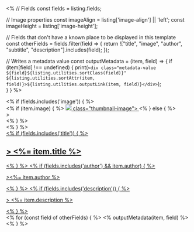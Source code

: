 <%
// Fields
const fields = listing.fields;

// Image properties
const imageAlign = listing['image-align'] || 'left';
const imageHeight = listing['image-height'];

// Fields that don't have a known place to be displayed in this template
const otherFields = fields.filter(field => {
  return !["title", "image", "author", "subtitle", "description"].includes(field);
});


// Writes a metadata value
const outputMetadata = (item, field) => {
  if (item[field] !== undefined) {
    print(`<div class="metadata-value ${field}${listing.utilities.sortClass(field)}" ${listing.utilities.sortAttr(item, field)}>${listing.utilities.outputLink(item, field)}</div>`);  
  } 
}
%>

<div class="quarto-post image-<%= imageAlign %>">
<% if (fields.includes('image')) { %>
<div class="thumbnail"><% if (item.image) { %>
<a href="<%- item.path %>" class="post-contents">
<img src="<%- item.image %>"<%- imageHeight ? ` height="${imageHeight}"` : '' %> class="thumbnail-image">
</a>
<% } else { %>
<div class="thumbnail-image"<%= imageHeight ? ` style="height: ${imageHeight}px;"` : '' %>></div><% } %>
</div>
<% } %>
<div class="body"><a href="<%- item.path %>" class="post-contents"><% if (fields.includes('title')) { %>
<h2 class="title<%-listing.utilities.sortClass('title')%>" <%=listing.utilities.sortAttr(item, 'title')%>>
<%= item.title %>
</h2>
<% } %>
<% if (fields.includes('author') && item.author) { %><p class="authors<%-listing.utilities.sortClass('author')%>"<%-listing.utilities.sortAttr(item, 'author')%>><%= item.author %></p><% } %>
<% if (fields.includes('description')) { %><p class="description<%-listing.utilities.sortClass('description')%>"<%-listing.utilities.sortAttr(item, 'description')%>>
<%= item.description %>
</p>
<% } %></a>
</div>
<div class="metadata">
<% for (const field of otherFields) { %>
<% outputMetadata(item, field) %>
<% } %>
</div>
</div>

